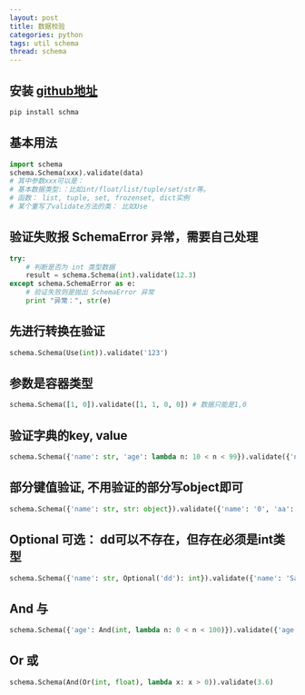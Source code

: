 ```yaml
---
layout: post
title: 数据校验
categories: python
tags: util schema
thread: schema
---
```


## 安装 [github地址](https://github.com/keleshev/schema)

```bash
pip install schma
```

## 基本用法

```python
import schema
schema.Schema(xxx).validate(data)
# 其中参数xxx可以是：
# 基本数据类型:：比如int/float/list/tuple/set/str等。
# 函数： list, tuple, set, frozenset, dict实例
# 某个重写了validate方法的类： 比如Use
```

## 验证失败报 SchemaError 异常，需要自己处理

```python
try:
    # 判断是否为 int 类型数据
    result = schema.Schema(int).validate(12.3)
except schema.SchemaError as e:
    # 验证失败则是抛出 SchemaError 异常
    print "异常：", str(e)
```

## 先进行转换在验证

```python
schema.Schema(Use(int)).validate('123')
```

## 参数是容器类型

```python
schema.Schema([1, 0]).validate([1, 1, 0, 0]) # 数据只能是1,0
```

## 验证字典的key, value

```python
schema.Schema({'name': str, 'age': lambda n: 10 < n < 99}).validate({'name': 'abc', 'age': 14})
```

## 部分键值验证, 不用验证的部分写object即可

```python
schema.Schema({'name': str, str: object}).validate({'name': '0', 'aa': 'da'})
```

## Optional 可选： dd可以不存在，但存在必须是int类型

```python
schema.Schema({'name': str, Optional('dd'): int}).validate({'name': 'Sam', 'dd': 1})
```

## And 与

```python
schema.Schema({'age': And(int, lambda n: 0 < n < 100)}).validate({'age': 7})
```

## Or 或

```python
schema.Schema(And(Or(int, float), lambda x: x > 0)).validate(3.6)
```
